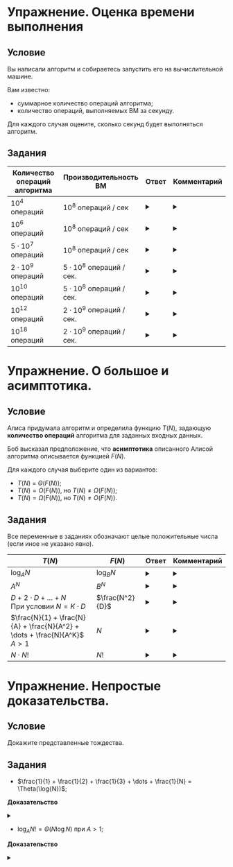 # Упражнение. Оценка времени выполнения

## Условие 
Вы написали алгоритм и собираетесь запустить его на вычислительной машине.

Вам известно:
- суммарное количество операций алгоритма;
- количество операций, выполняемых ВМ за секунду.

Для каждого случая оцените, сколько секунд будет выполняться алгоритм.

## Задания

Количество операций алгоритма | Производительность ВМ | Ответ | Комментарий
---|---|---|---
$10^4$ операций | $10^8$ операций / сек | <details> <summary> </summary> $0.0001$ секунды. </details> | <details> <summary> </summary> Настолько малая величина, что вероятнее подготовка программы к запуску будет дольше, чем само время выполнения. </details>
$10^6$ операций | $10^8$ операций / сек | <details> <summary> </summary> $0.01$ секунды. </details> | <details> <summary> </summary> Практически нет разницы с прошлым пунктом. </details>
$5 \cdot 10^7$ операций | $10^8$ операций / сек | <details> <summary> </summary> $0.5$ секунды. </details> | <details> <summary> </summary> Не слишком много, но уже заметно для наблюдателя. </details>
$2 \cdot 10^9$ операций | $5 \cdot 10^8$ операций / сек. | <details> <summary> </summary> $4$ секунды.  </details> | <details> <summary> </summary> В рамках соревнования это может быть критично, но в реальной жизни - вполне адекватное время выполнения. </details>
$10^{10}$ операций | $5 \cdot 10^8$ операций / сек. | <details> <summary> </summary> $20$ секунд.  </details> | <details> <summary> </summary> Для какого-то предпросчета сгодится, но уже придется подождать. </details>
$10^{12}$ операций | $2 \cdot 10^9$ операций / сек. | <details> <summary> </summary> $500$ секунд - около 8-9 минут. </details> | <details> <summary> </summary> Обратите внимание, что специально взят очень "оптимистичный" вариант скорости выполнения. </details>
$10^{18}$ операций | $2 \cdot 10^9$ операций / сек. | <details> <summary> </summary> $5 \cdot 10^8$ секунд - почти 16 лет. </details> | <details> <summary> </summary> Комментарии излишни. </details>

# Упражнение. О большое и асимптотика.

## Условие 
Алиса придумала алгоритм и определила функцию $T(N)$, задающую **количество операций** алгоритма для заданных входных данных.

Боб высказал предположение, что **асимптотика** описанного Алисой алгоритма описывается функцией $F(N)$.

Для каждого случая выберите один из вариантов:

- $T(N)$ = $\Theta(F(N))$;
- $T(N) = O(F(N))$, но $T(N) \ne \Omega(F(N))$;
- $T(N) = \Omega(F(N))$, но $T(N) \ne O(F(N))$.

## Задания

Все переменные в заданиях обозначают целые положительные числа (если иное не указано явно).

$T(N)$ | $F(N)$ | Ответ | Комментарий
---|---|---|---
$\log_A{N}$ | $\log_B{N}$ | <details> <summary> </summary> $\Theta$ </details> | <details> <summary> </summary> По свойствам логарифмов $\log_A{N} = \log_B{N} \cdot \log_A{B}$. <br> Так как $\log_A{B}$ не зависит от $N$, то $\log_A{N} = O(\log_B{N})$ и наоборот. <br> Поэтому при записи асимптотики обычно используют логарифм без основания $O(\log{N})$ </details>
$A^N$ | $B^N$ | <details> <summary> </summary> Если $A < B$, то $A^N = O(B^N)$, но $A^N \ne \Omega(B^N)$ </details> | <details> <summary> </summary> Пусть $A < B$. <br> $A^N \le 1 \cdot B^N$ для $N \ge 0$ по свойствам степеней положительных целых чисел. <br> Обратное же неверно: допустим, что $B^N \le C \cdot A^N$ для всех $N \ge N_0$. <br> В таком случае $1 < (\frac{B}{A})^N \le C$, откуда $N \le \log{C}$ по основанию $\frac{B}{A}$. </details>
$D + 2 \cdot D + \dots + N$ <br> При условии $N = K \cdot D$ | $\frac{N^2}{D}$ | <details> <summary> </summary> $\Theta$ </details> | <details> <summary> </summary> $K = \frac{N}{D}$ <br> Сумма **арифметической прогрессии** равна $(A_1 + A_K) \cdot \frac{K}{2}$ <br> $A_1 = D$, $A_K = N$, получаем $(N + D) \cdot \frac{N}{2 \cdot D} = O(\frac{N^2}{D})$. </details>
$\frac{N}{1} + \frac{N}{A} + \frac{N}{A^2} + \dots + \frac{N}{A^K}$ <br> $A > 1$ | $N$ | <details> <summary> </summary> $\Theta$ </details> | <details> <summary> </summary> Сумма **убывающей геометрической прогрессии** при возрастании $K$ стремится к $\frac{B}{1 - Q}$ <br> $B = N$, $Q = \frac{1}{A}$, получаем $N \cdot \frac{A}{A - 1}$ <br> Так как $\frac{A}{A - 1} \le 2$ для $A \ge 2$, то вся сумма не превышает $2 \cdot N$, то есть равна $O(N)$.</details>
$N \cdot N!$ | $N!$ | <details> <summary> </summary> $N \cdot N! = \Omega(N!)$, но $N \cdot N! \ne O(N!)$ </details> | <details> <summary> </summary> Допустим, что $N \cdot N! \le C \cdot N!$ для всех $N \ge N_0$. <br> Из этого напрямую следует, что $N \le C$. <br> В то же время $N! \le 1 \cdot N \cdot N!$ для всех $N \ge 1$. </details>

# Упражнение. Непростые доказательства.

## Условие 
Докажите представленные тождества.

## Задания

- $\frac{1}{1} + \frac{1}{2} + \frac{1}{3} + \dots + \frac{1}{N} = \Theta(\log{N})$;

**Доказательство**
<details> <summary> </summary> 

Пусть $g(i) = \log_2{i}$.
Обозначим через $f(i) = 2^{\lfloor{g(i)}\rfloor}$ и $c(i) = 2 \cdot f(i)$. 

Рассмотрим две последовательности:

- $a_i = \frac{1}{f(i)}$;
- $b_i = \frac{1}{c(i)}$.

Заметим, что для $i \ge 1$ верно: $b_i \le \frac{1}{i} \le a_i$.

Отсюда следует, что $\sum{b_i} \le \sum{\frac{1}{i}} \le \sum{a_i}$ для $i = 1 \dots N$.

Оценим $\sum{b_i}$ и $\sum{a_i}$.

Разобьём все $b_i$ и $a_i$ на блоки с одинаковыми знаменателями.

Сумма каждого целого блока равна $\frac{1}{2}$ для $b$ и $1$ для $a$, а количество блоков равно $\lceil{g(N)}\rceil$.

Отсюда следует, что для $i = 1 \dots N$

- $\frac{1}{2} \cdot \lfloor{g(N)}\rfloor \le \sum{b_i}$;
- $\sum{a_i} \le \lceil{g(N)}\rceil$.

Мы показали, что $\frac{1}{2} \cdot \lfloor{\log_2{N}}\rfloor \le \sum{\frac{1}{i}} \le \lceil{\log_2{N}}\rceil$.

</details>

- $\log_A{N!} = \Theta(N \log{N})$ при $A > 1$;

**Доказательство**

<details> <summary> </summary> 

Верхняя оценка: 

- $\log_A{N!} = \log_A{1} + \log_A{2} + \dots + \log_A{N}$;
- $\log_A{i} \le \log_A{N}$ для $i \le N$;
- Получаем $\log_A{N!} \le N \cdot log_A{N}$.

Нижняя оценка: 

- $\log_A{1} + \log_A{2} + \dots + \log_A{\frac{N}{2}} + \dots + \log_A{N} \ge \log_A{\frac{N}{2}} + \dots + \log_A{N}$;
- $\log_A{\frac{N}{2}} + \dots + \log_A{N} \ge \frac{N}{2} \cdot \log_A{\frac{N}{2}}$;
- $\log_A{\frac{N}{2}} = \log_A{N} - \log_A{2}$;
- Получаем $\log_A{N!} \ge \frac{N}{2} \cdot (\log_A{N} - \log_A{2})$.

</details>

